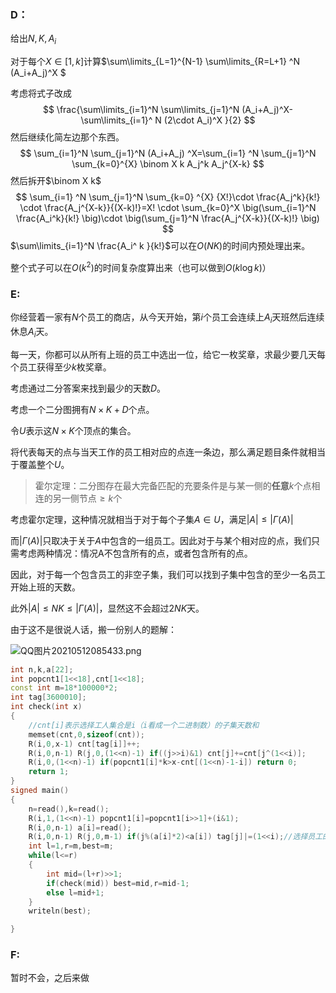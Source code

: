 
<!--more-->

### D：

给出$N,K,A_i$

对于每个$X\in [1,k]$计算$\sum\limits_{L=1}^{N-1} \sum\limits_{R=L+1} ^N (A_i+A_j)^X $



考虑将式子改成
$$
\frac{\sum\limits_{i=1}^N \sum\limits_{j=1}^N (A_i+A_j)^X-\sum\limits_{i=1}^ N (2\cdot A_i)^X }{2}
$$
然后继续化简左边那个东西。
$$
\sum_{i=1}^N \sum_{j=1}^N (A_i+A_j) ^X=\sum_{i=1} ^N \sum_{j=1}^N \sum_{k=0}^{X} \binom X k A_j^k A_j^{X-k}
$$
然后拆开$\binom X k$
$$
\sum_{i=1} ^N \sum_{j=1}^N \sum_{k=0} ^{X} {X!}\cdot  \frac{A_j^k}{k!} \cdot \frac{A_j^{X-k}}{(X-k)!}=X! \cdot \sum_{k=0}^X \big(\sum_{i=1}^N \frac{A_i^k}{k!} \big)\cdot \big(\sum_{j=1}^N \frac{A_j^{X-k}}{(X-k)!} \big)
$$
$\sum\limits_{i=1}^N \frac{A_i^ k }{k!}$可以在$O(NK)$的时间内预处理出来。

整个式子可以在$O(k^2)$的时间复杂度算出来（也可以做到$O(k\log k)$）

### E:

你经营着一家有$N$个员工的商店，从今天开始，第$i$个员工会连续上$A_i$天班然后连续休息$A_i$天。

每一天，你都可以从所有上班的员工中选出一位，给它一枚奖章，求最少要几天每个员工获得至少$k$枚奖章。



考虑通过二分答案来找到最少的天数$D$。

考虑一个二分图拥有$N\times K +D$个点。

令$U$表示这$N\times K$个顶点的集合。

将代表每天的点与当天工作的员工相对应的点连一条边，那么满足题目条件就相当于覆盖整个$U$。

> 霍尔定理：二分图存在最大完备匹配的充要条件是与某一侧的**任意**$k$个点相连的另一侧节点$\ge k$个

考虑霍尔定理，这种情况就相当于对于每个子集$A \in U$，满足$|A|\le |\Gamma (A)|$

而$|\Gamma (A)|$只取决于关于$A$中包含的一组员工。因此对于与某个相对应的点，我们只需考虑两种情况：情况A不包含所有的点，或者包含所有的点。

因此，对于每一个包含员工的非空子集，我们可以找到子集中包含的至少一名员工开始上班的天数。

此外$|A|\leq NK \leq |\Gamma (A)|$，显然这不会超过$2NK$天。

由于这不是很说人话，搬一份别人的题解：

![QQ图片20210512085433.png](https://i.loli.net/2021/05/12/Ifhe6uYoLCD8a7N.png)

```c++
int n,k,a[22];
int popcnt1[1<<18],cnt[1<<18];
const int m=18*100000*2;
int tag[3600010];
int check(int x)
{
	//cnt[i]表示选择工人集合是i（i看成一个二进制数）的子集天数和
	memset(cnt,0,sizeof(cnt));
	R(i,0,x-1) cnt[tag[i]]++;
	R(i,0,n-1) R(j,0,(1<<n)-1) if((j>>i)&1) cnt[j]+=cnt[j^(1<<i)]; 
	R(i,0,(1<<n)-1) if(popcnt1[i]*k>x-cnt[(1<<n)-1-i]) return 0;
	return 1;
}
signed main()
{
	n=read(),k=read();
	R(i,1,(1<<n)-1) popcnt1[i]=popcnt1[i>>1]+(i&1);
	R(i,0,n-1) a[i]=read();
	R(i,0,n-1) R(j,0,m-1) if(j%(a[i]*2)<a[i]) tag[j]|=(1<<i);//选择员工的集合。
	int l=1,r=m,best=m;
	while(l<=r)
	{
		int mid=(l+r)>>1;
		if(check(mid)) best=mid,r=mid-1;
		else l=mid+1;
	}
	writeln(best);

}
```

### F:

暂时不会，之后来做